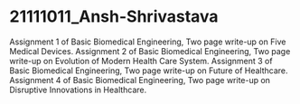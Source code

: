 # 21111011_Ansh-Shrivastava
Assignment 1 of Basic Biomedical Engineering, Two page write-up on Five Medical Devices.
Assignment 2 of Basic Biomedical Engineering, Two page write-up on Evolution of Modern Health Care System.
Assignment 3 of Basic Biomedical Engineering, Two page write-up on Future of Healthcare.
Assignment 4 of Basic Biomedical Engineering, Two page write-up on Disruptive Innovations in Healthcare.
